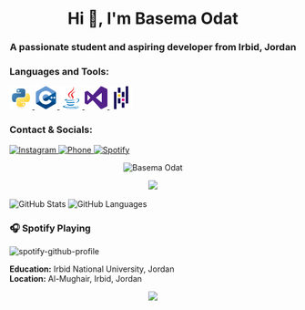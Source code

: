 <h1 align="center">Hi 👋, I'm Basema Odat</h1>
<h3 align="center">A passionate student and aspiring developer from Irbid, Jordan</h3>

<h3 align="left">Languages and Tools:</h3>
<p align="left">
  <a href="https://www.python.org" target="_blank"> <img src="https://raw.githubusercontent.com/devicons/devicon/master/icons/python/python-original.svg" alt="python" width="40" height="40"/> </a>
  <a href="https://www.cplusplus.com/" target="_blank"> <img src="https://raw.githubusercontent.com/devicons/devicon/master/icons/cplusplus/cplusplus-original.svg" alt="cplusplus" width="40" height="40"/> </a>
  <a href="https://www.java.com" target="_blank"> <img src="https://raw.githubusercontent.com/devicons/devicon/master/icons/java/java-original.svg" alt="java" width="40" height="40"/> </a>
  <a href="https://visualstudio.microsoft.com/" target="_blank"> <img src="https://raw.githubusercontent.com/devicons/devicon/master/icons/visualstudio/visualstudio-plain.svg" alt="visualstudio" width="40" height="40"/> </a>
  <a href="https://pandas.pydata.org/" target="_blank"> <img src="https://raw.githubusercontent.com/devicons/devicon/master/icons/pandas/pandas-original.svg" alt="pandas" width="40" height="40"/> </a>
</p>

<h3 align="left">Contact & Socials:</h3>
<p align="left">
  <a href="https://www.instagram.com/rawandatt" target="_blank">
    <img alt="Instagram" width="40px" src="https://cdn.jsdelivr.net/gh/simple-icons/simple-icons/icons/instagram.svg" />
  </a>
  <a href="tel:+962799453469" target="_blank">
    <img alt="Phone" width="40px" src="https://cdn-icons-png.flaticon.com/512/597/597177.png" />
  </a>
  <a href="https://open.spotify.com/track/3rq5w4bQGigXOfdN30ATJt?si=3dc531731b8041b1" target="_blank">
    <img alt="Spotify" width="40px" src="https://cdn.jsdelivr.net/gh/simple-icons/simple-icons/icons/spotify.svg" />
  </a>
</p>

<p align="center">
  <img src="https://socialify.git.ci/BasemaOdat/BasemaOdat/image?font=Source%20Code%20Pro&forks=1&issues=1&language=1&name=1&owner=1&pattern=Plus&pulls=1&stargazers=1&theme=Dark" alt="Basema Odat" width="700" height="300" />
</p>

<p align="center">
  <img src="https://github-profile-trophy.vercel.app/?username=BasemaOdat&theme=onedark&column=-1" />
</p>

<!-- WakaTime / GitHub Stats -->
![GitHub Stats](https://github-readme-stats.vercel.app/api?username=BasemaOdat&bg_color=30,e96443,904e95&title_color=fff&text_color=fff)
![GitHub Languages](https://github-readme-stats.vercel.app/api/top-langs/?username=BasemaOdat&layout=compact&theme=radical)

### 🎧 Spotify Playing
![spotify-github-profile](https://spotify-github-profile.kittinanx.com/api/view?uid=31p7obu2jqydrv2fppylcmsors5i&cover_image=true&theme=novatorem&show_offline=true)

**Education:** Irbid National University, Jordan  
**Location:** Al-Mughair, Irbid, Jordan  

<p align="center">
  <img src="https://capsule-render.vercel.app/api?type=waving&color=gradient&height=60&section=footer"/>
</p>
